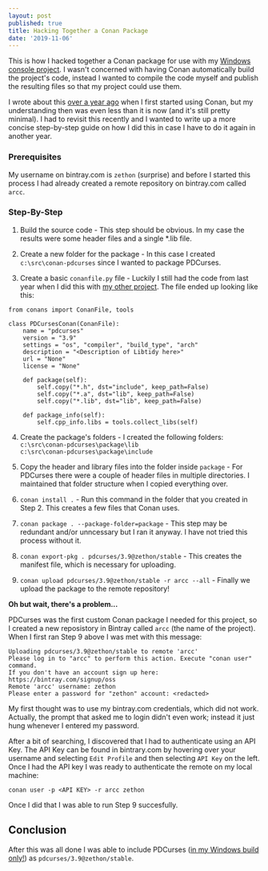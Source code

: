 ```yaml
---
layout: post
published: true
title: Hacking Together a Conan Package
date: '2019-11-06'
---
```

This is how I hacked together a Conan package for use with my [Windows console project](https://github.com/zethon/arcc). I wasn't concerned with having Conan automatically build the project's code, instead I wanted to compile the code myself and publish the resulting files so that my project could use them. 

I wrote about this [over a year ago](https://zethon.github.io/2018-10-16-conan/) when I first started using Conan, but my understanding then was even less than it is now (and it's still pretty minimal). I had to revisit this recently and I wanted to write up a more concise step-by-step guide on how I did this in case I have to do it again in another year.

### Prerequisites

My username on bintray.com is `zethon` (surprise) and before I started this process I had already created a remote repository on bintray.com called `arcc`. 

### Step-By-Step

1. Build the source code - This step should be obvious. In my case the results were some header files and a single \*.lib file.

2. Create a new folder for the package - In this case I created `c:\src\conan-pdcurses` since I wanted to package PDCurses.

3. Create a basic `conanfile.py` file - Luckily I still had the code from last year when I did this with [my other project](https://github.com/zethon/owl). The file ended up looking like this:

```
from conans import ConanFile, tools

class PDCursesConan(ConanFile):
    name = "pdcurses"
    version = "3.9"
    settings = "os", "compiler", "build_type", "arch"
    description = "<Description of Libtidy here>"
    url = "None"
    license = "None"

    def package(self):
        self.copy("*.h", dst="include", keep_path=False)
        self.copy("*.a", dst="lib", keep_path=False)
        self.copy("*.lib", dst="lib", keep_path=False)

    def package_info(self):
        self.cpp_info.libs = tools.collect_libs(self)
```
4. Create the package's folders - I created the following folders:<br/>
`c:\src\conan-pdcurses\package\lib`</br>
`c:\src\conan-pdcurses\package\include`

5. Copy the header and library files into the folder inside `package` - For PDCurses there were a couple of header files in multiple directories. I maintained that folder structure when I copied everything over.

6. `conan install .` - Run this command in the folder that you created in Step 2. This creates a few files that Conan uses.

7. `conan package . --package-folder=package` - This step may be redundant and/or unncessary but I ran it anyway. I have not tried this process without it.

8. `conan export-pkg . pdcurses/3.9@zethon/stable` - This creates the manifest file, which is necessary for uploading.

9. `conan upload pdcurses/3.9@zethon/stable -r arcc --all` - Finally we upload the package to the remote repository!

**Oh but wait, there's a problem...**

PDCurses was the first custom Conan package I needed for this project, so I created a new reposistory in Bintray called `arcc` (the name of the project). When I first ran Step 9 above I was met with this message:

```
Uploading pdcurses/3.9@zethon/stable to remote 'arcc'
Please log in to "arcc" to perform this action. Execute "conan user" command.
If you don't have an account sign up here: https://bintray.com/signup/oss
Remote 'arcc' username: zethon
Please enter a password for "zethon" account: <redacted>
```

My first thought was to use my bintray.com credentials, which did not work. Actually, the prompt that asked me to login didn't even work; instead it just hung whenever I entered my password. 

After a bit of searching, I discovered that I had to authenticate using an API Key. The API Key can be found in bintrary.com by hovering over your username and selecting `Edit Profile` and then selecting `API Key` on the left. Once I had the API key I was ready to authenticate the remote on my local machine:

`conan user -p <API KEY> -r arcc zethon`

Once I did that I was able to run Step 9 succesfully.

## Conclusion

After this was all done I was able to include PDCurses ([in my Windows build only!](https://zethon.github.io/2019-11-06-conan-conanfile-py-for-consumers/)) as `pdcurses/3.9@zethon/stable`. 
